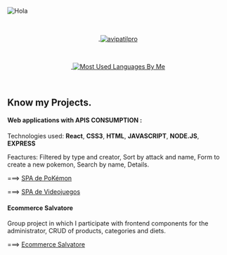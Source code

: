 
![Hola](https://user-images.githubusercontent.com/70674906/135950492-394ab8ae-3ff1-4cc5-b242-197a4fa9ef78.gif)



<br><a href="https://avipatilweb.me/"><p align="center">&nbsp;<img align="center" href="https://github.com/Davoyandun" src="https://github-readme-stats.vercel.app/api?username=Davoyandun&theme=chartreuse-dark&show_icons=true" alt="avipatilpro"/></p></a>


<br><a href="https://avipatilweb.me/"><p align="center">&nbsp;<img align="center" src="https://github-readme-stats.vercel.app/api/top-langs/?username=Davoyandun&theme=chartreuse-dark&layout=compact&langs_count=10&hide_border=true&show_icons=true" alt="Most Used Languages By Me"/></p></a><br> 





## Know my Projects.
#### Web applications with  APIS CONSUMPTION :

Technologies used:
**React**, **CSS3**, **HTML**, **JAVASCRIPT**, **NODE.JS**, **EXPRESS**

Feactures: Filtered by type and creator, Sort by attack and name, Form to create  a new pokemon, Search by name, Details.

===>     [SPA de PoKémon](http://https://github.com/Davoyandun/App-React-PokeAPI "SPA de Poémon")

===> [SPA de Videojuegos](http://https://github.com/Davoyandun/Proyecto-API-Videojuegos "SPA de Videojuegos")


#### Ecommerce Salvatore
Group project in which I participate with frontend components for the administrator, CRUD of products, categories and diets.

===> [Ecommerce Salvatore](http://https://github.com/fsesin/ecommerce-dietetica "Ecommerce Salvatore")
